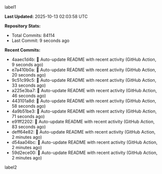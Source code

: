 
label1 
<!-- ACTIVITY_START -->
**Last Updated:** 2025-10-13 02:03:58 UTC

**Repository Stats:**
- Total Commits: 84114
- Last Commit: 9 seconds ago

**Recent Commits:**
- 4aaec1d4b: 🤖 Auto-update README with recent activity (GitHub Action, 9 seconds ago)
- e7a410b0a: 🤖 Auto-update README with recent activity (GitHub Action, 20 seconds ago)
- 9c51c99c5: 🤖 Auto-update README with recent activity (GitHub Action, 33 seconds ago)
- a225e3ba7: 🤖 Auto-update README with recent activity (GitHub Action, 46 seconds ago)
- 443101a8d: 🤖 Auto-update README with recent activity (GitHub Action, 58 seconds ago)
- 4a9b51be3: 🤖 Auto-update README with recent activity (GitHub Action, 71 seconds ago)
- e91ff2202: 🤖 Auto-update README with recent activity (GitHub Action, 83 seconds ago)
- deff64e82: 🤖 Auto-update README with recent activity (GitHub Action, 2 minutes ago)
- d54aa04bc: 🤖 Auto-update README with recent activity (GitHub Action, 2 minutes ago)
- 59d2ece00: 🤖 Auto-update README with recent activity (GitHub Action, 2 minutes ago)
<!-- ACTIVITY_END -->

label2
